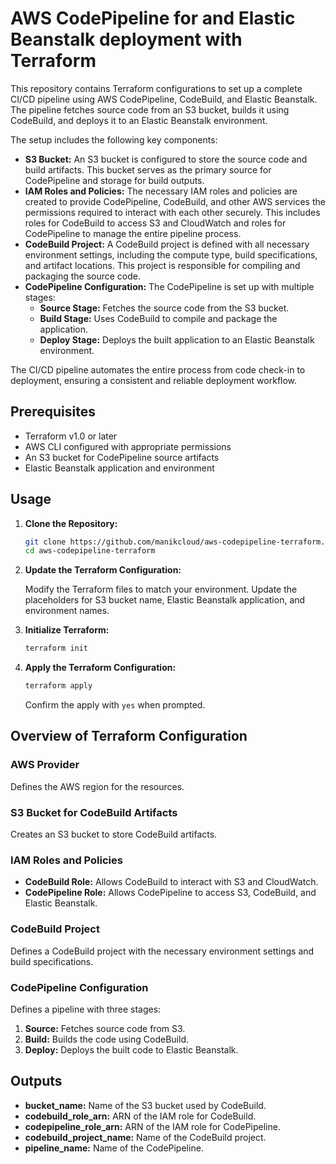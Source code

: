# AWS CodePipeline for and Elastic Beanstalk deployment with Terraform


This repository contains Terraform configurations to set up a complete CI/CD pipeline using AWS CodePipeline, CodeBuild, and Elastic Beanstalk. The pipeline fetches source code from an S3 bucket, builds it using CodeBuild, and deploys it to an Elastic Beanstalk environment. 

The setup includes the following key components:

- **S3 Bucket:** An S3 bucket is configured to store the source code and build artifacts. This bucket serves as the primary source for CodePipeline and storage for build outputs.
- **IAM Roles and Policies:** The necessary IAM roles and policies are created to provide CodePipeline, CodeBuild, and other AWS services the permissions required to interact with each other securely. This includes roles for CodeBuild to access S3 and CloudWatch and roles for CodePipeline to manage the entire pipeline process.
- **CodeBuild Project:** A CodeBuild project is defined with all necessary environment settings, including the compute type, build specifications, and artifact locations. This project is responsible for compiling and packaging the source code.
- **CodePipeline Configuration:** The CodePipeline is set up with multiple stages:
  - **Source Stage:** Fetches the source code from the S3 bucket.
  - **Build Stage:** Uses CodeBuild to compile and package the application.
  - **Deploy Stage:** Deploys the built application to an Elastic Beanstalk environment.

The CI/CD pipeline automates the entire process from code check-in to deployment, ensuring a consistent and reliable deployment workflow.

## Prerequisites

- Terraform v1.0 or later
- AWS CLI configured with appropriate permissions
- An S3 bucket for CodePipeline source artifacts
- Elastic Beanstalk application and environment

## Usage

1. **Clone the Repository:**

    ```sh
    git clone https://github.com/manikcloud/aws-codepipeline-terraform.git
    cd aws-codepipeline-terraform
    ```

2. **Update the Terraform Configuration:**

    Modify the Terraform files to match your environment. Update the placeholders for S3 bucket name, Elastic Beanstalk application, and environment names.

3. **Initialize Terraform:**

    ```sh
    terraform init
    ```

4. **Apply the Terraform Configuration:**

    ```sh
    terraform apply
    ```

    Confirm the apply with `yes` when prompted.

## Overview of Terraform Configuration

### AWS Provider

Defines the AWS region for the resources.

### S3 Bucket for CodeBuild Artifacts

Creates an S3 bucket to store CodeBuild artifacts.

### IAM Roles and Policies

- **CodeBuild Role:** Allows CodeBuild to interact with S3 and CloudWatch.
- **CodePipeline Role:** Allows CodePipeline to access S3, CodeBuild, and Elastic Beanstalk.

### CodeBuild Project

Defines a CodeBuild project with the necessary environment settings and build specifications.

### CodePipeline Configuration

Defines a pipeline with three stages:
1. **Source:** Fetches source code from S3.
2. **Build:** Builds the code using CodeBuild.
3. **Deploy:** Deploys the built code to Elastic Beanstalk.

## Outputs

- **bucket_name:** Name of the S3 bucket used by CodeBuild.
- **codebuild_role_arn:** ARN of the IAM role for CodeBuild.
- **codepipeline_role_arn:** ARN of the IAM role for CodePipeline.
- **codebuild_project_name:** Name of the CodeBuild project.
- **pipeline_name:** Name of the CodePipeline.




